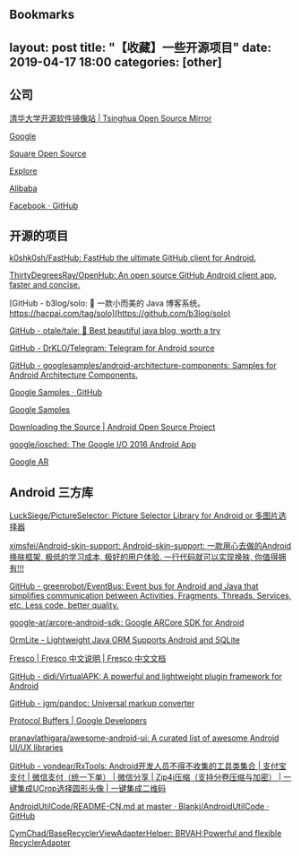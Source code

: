  Bookmarks
---
layout: post
title:  "【收藏】一些开源项目"
date:   2019-04-17 18:00
categories: [other]
---

## 公司

[清华大学开源软件镜像站 | Tsinghua Open Source Mirror](https://mirrors.tuna.tsinghua.edu.cn/help/AOSP/)

[Google](https://github.com/google)

[Square Open Source](http://square.github.io/)

[Explore](https://github.com/explore)

[Alibaba](https://github.com/alibaba)

[Facebook · GitHub](https://github.com/facebook)



## 开源的项目

[k0shk0sh/FastHub: FastHub the ultimate GitHub client for Android.](https://github.com/k0shk0sh/FastHub)

[ThirtyDegreesRay/OpenHub: An open source GitHub Android client app, faster and concise.](https://github.com/ThirtyDegreesRay/OpenHub)

[GitHub - b3log/solo: 🎸 一款小而美的 Java 博客系统。https://hacpai.com/tag/solo](https://github.com/b3log/solo)

[GitHub - otale/tale: 🦄 Best beautiful java blog, worth a try](https://github.com/otale/tale)

[GitHub - DrKLO/Telegram: Telegram for Android source](https://github.com/DrKLO/Telegram)

[GitHub - googlesamples/android-architecture-components: Samples for Android Architecture Components.](https://github.com/googlesamples/android-architecture-components)

[Google Samples · GitHub](https://github.com/googlesamples?page=2)

[Google Samples](https://github.com/googlesamples)

[Downloading the Source | Android Open Source Project](http://source.android.com/source/downloading.html)

[google/iosched: The Google I/O 2016 Android App](https://github.com/google/iosched)

[Google AR](https://github.com/google-ar)

## Android 三方库

[LuckSiege/PictureSelector: Picture Selector Library for Android or 多图片选择器](https://github.com/LuckSiege/PictureSelector)

[ximsfei/Android-skin-support: Android-skin-support: 一款用心去做的Android 换肤框架, 极低的学习成本, 极好的用户体验. 一行代码就可以实现换肤, 你值得拥有!!!](https://github.com/ximsfei/Android-skin-support)

[GitHub - greenrobot/EventBus: Event bus for Android and Java that simplifies communication between Activities, Fragments, Threads, Services, etc. Less code, better quality.](https://github.com/greenrobot/EventBus)

[google-ar/arcore-android-sdk: Google ARCore SDK for Android](https://github.com/google-ar/arcore-android-sdk)

[OrmLite - Lightweight Java ORM Supports Android and SQLite](http://ormlite.com/sqlite_java_android_orm.shtml)

[Fresco | Fresco 中文说明 | Fresco 中文文档](http://fresco-cn.org/)

[GitHub - didi/VirtualAPK: A powerful and lightweight plugin framework for Android](https://github.com/didi/VirtualAPK)

[GitHub - jgm/pandoc: Universal markup converter](https://github.com/jgm/pandoc)

[Protocol Buffers | Google Developers](https://developers.google.com/protocol-buffers/)

[pranavlathigara/awesome-android-ui: A curated list of awesome Android UI/UX libraries](https://github.com/pranavlathigara/awesome-android-ui)

[GitHub - vondear/RxTools: Android开发人员不得不收集的工具类集合 | 支付宝支付 | 微信支付（统一下单） | 微信分享 | Zip4j压缩（支持分卷压缩与加密） | 一键集成UCrop选择圆形头像 | 一键集成二维码](https://github.com/vondear/RxTools)

[AndroidUtilCode/README-CN.md at master · Blankj/AndroidUtilCode · GitHub](https://github.com/Blankj/AndroidUtilCode/blob/master/utilcode/README-CN.md)

[CymChad/BaseRecyclerViewAdapterHelper: BRVAH:Powerful and flexible RecyclerAdapter](https://github.com/CymChad/BaseRecyclerViewAdapterHelper)

